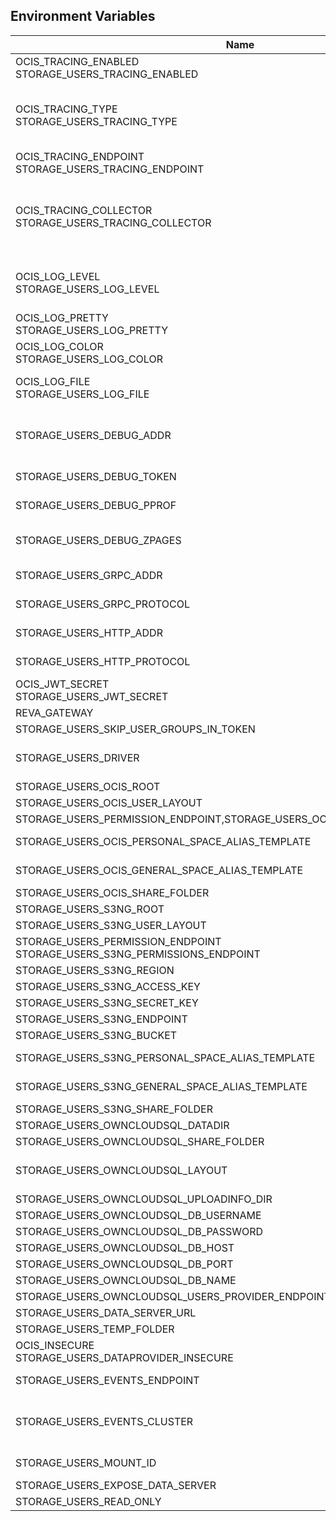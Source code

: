 ## Environment Variables

| Name | Type | Default Value | Description |
|------|------|---------------|-------------|
| OCIS_TRACING_ENABLED<br/>STORAGE_USERS_TRACING_ENABLED | bool | false | Activates tracing.|
| OCIS_TRACING_TYPE<br/>STORAGE_USERS_TRACING_TYPE | string |  | The type of tracing. Defaults to "", which is the same as "jaeger". Allowed tracing types are "jaeger" and "" as of now.|
| OCIS_TRACING_ENDPOINT<br/>STORAGE_USERS_TRACING_ENDPOINT | string |  | The endpoint of the tracing agent.|
| OCIS_TRACING_COLLECTOR<br/>STORAGE_USERS_TRACING_COLLECTOR | string |  | The HTTP endpoint for sending spans directly to a collector, i.e. http://jaeger-collector:14268/api/traces. Only used if the tracing endpoint is unset.|
| OCIS_LOG_LEVEL<br/>STORAGE_USERS_LOG_LEVEL | string |  | The log level. Valid values are: "panic", "fatal", "error", "warn", "info", "debug", "trace".|
| OCIS_LOG_PRETTY<br/>STORAGE_USERS_LOG_PRETTY | bool | false | Activates pretty log output.|
| OCIS_LOG_COLOR<br/>STORAGE_USERS_LOG_COLOR | bool | false | Activates colorized log output.|
| OCIS_LOG_FILE<br/>STORAGE_USERS_LOG_FILE | string |  | The path to the log file. Activates logging to this file if set.|
| STORAGE_USERS_DEBUG_ADDR | string | 127.0.0.1:9159 | Bind address of the debug server, where metrics, health, config and debug endpoints will be exposed.|
| STORAGE_USERS_DEBUG_TOKEN | string |  | Token to secure the metrics endpoint|
| STORAGE_USERS_DEBUG_PPROF | bool | false | Enables pprof, which can be used for profiling|
| STORAGE_USERS_DEBUG_ZPAGES | bool | false | Enables zpages, which can be used for collecting and viewing in-memory traces.|
| STORAGE_USERS_GRPC_ADDR | string | 127.0.0.1:9157 | The address of the grpc service.|
| STORAGE_USERS_GRPC_PROTOCOL | string | tcp | The transport protocol of the grpc service.|
| STORAGE_USERS_HTTP_ADDR | string | 127.0.0.1:9158 | The address of the http service.|
| STORAGE_USERS_HTTP_PROTOCOL | string | tcp | The transport protocol of the http service.|
| OCIS_JWT_SECRET<br/>STORAGE_USERS_JWT_SECRET | string |  | The secret to mint and validate jwt tokens.|
| REVA_GATEWAY | string | 127.0.0.1:9142 | The CS3 gateway endpoint|
| STORAGE_USERS_SKIP_USER_GROUPS_IN_TOKEN | bool | false | |
| STORAGE_USERS_DRIVER | string | ocis | The storage driver which should be used by the service|
| STORAGE_USERS_OCIS_ROOT | string | ~/.ocis/storage/users | |
| STORAGE_USERS_OCIS_USER_LAYOUT | string | {{.Id.OpaqueId}} | |
| STORAGE_USERS_PERMISSION_ENDPOINT,STORAGE_USERS_OCIS_PERMISSIONS_ENDPOINT | string | 127.0.0.1:9191 | |
| STORAGE_USERS_OCIS_PERSONAL_SPACE_ALIAS_TEMPLATE | string | {{.SpaceType}}/{{.User.Username \| lower}} | |
| STORAGE_USERS_OCIS_GENERAL_SPACE_ALIAS_TEMPLATE | string | {{.SpaceType}}/{{.SpaceName \| replace &#34; &#34; &#34;-&#34; \| lower}} | |
| STORAGE_USERS_OCIS_SHARE_FOLDER | string | /Shares | |
| STORAGE_USERS_S3NG_ROOT | string | ~/.ocis/storage/users | |
| STORAGE_USERS_S3NG_USER_LAYOUT | string | {{.Id.OpaqueId}} | |
| STORAGE_USERS_PERMISSION_ENDPOINT<br/>STORAGE_USERS_S3NG_PERMISSIONS_ENDPOINT | string | 127.0.0.1:9191 | |
| STORAGE_USERS_S3NG_REGION | string | default | |
| STORAGE_USERS_S3NG_ACCESS_KEY | string |  | |
| STORAGE_USERS_S3NG_SECRET_KEY | string |  | |
| STORAGE_USERS_S3NG_ENDPOINT | string |  | |
| STORAGE_USERS_S3NG_BUCKET | string |  | |
| STORAGE_USERS_S3NG_PERSONAL_SPACE_ALIAS_TEMPLATE | string | {{.SpaceType}}/{{.User.Username \| lower}} | |
| STORAGE_USERS_S3NG_GENERAL_SPACE_ALIAS_TEMPLATE | string | {{.SpaceType}}/{{.SpaceName \| replace &#34; &#34; &#34;-&#34; \| lower}} | |
| STORAGE_USERS_S3NG_SHARE_FOLDER | string | /Shares | |
| STORAGE_USERS_OWNCLOUDSQL_DATADIR | string | ~/.ocis/storage/owncloud | |
| STORAGE_USERS_OWNCLOUDSQL_SHARE_FOLDER | string | /Shares | |
| STORAGE_USERS_OWNCLOUDSQL_LAYOUT | string | {{.Username}} | path layout to use to navigate into a users folder in an owncloud data dir|
| STORAGE_USERS_OWNCLOUDSQL_UPLOADINFO_DIR | string | ~/.ocis/storage/uploadinfo | |
| STORAGE_USERS_OWNCLOUDSQL_DB_USERNAME | string | owncloud | |
| STORAGE_USERS_OWNCLOUDSQL_DB_PASSWORD | string | owncloud | |
| STORAGE_USERS_OWNCLOUDSQL_DB_HOST | string |  | |
| STORAGE_USERS_OWNCLOUDSQL_DB_PORT | int | 3306 | |
| STORAGE_USERS_OWNCLOUDSQL_DB_NAME | string | owncloud | |
| STORAGE_USERS_OWNCLOUDSQL_USERS_PROVIDER_ENDPOINT | string | localhost:9144 | |
| STORAGE_USERS_DATA_SERVER_URL | string | http://localhost:9158/data | |
| STORAGE_USERS_TEMP_FOLDER | string | ~/.ocis/tmp/users | |
| OCIS_INSECURE<br/>STORAGE_USERS_DATAPROVIDER_INSECURE | bool | false | |
| STORAGE_USERS_EVENTS_ENDPOINT | string | 127.0.0.1:9233 | the address of the streaming service|
| STORAGE_USERS_EVENTS_CLUSTER | string | ocis-cluster | the clusterID of the streaming service. Mandatory when using nats|
| STORAGE_USERS_MOUNT_ID | string | 1284d238-aa92-42ce-bdc4-0b0000009157 | |
| STORAGE_USERS_EXPOSE_DATA_SERVER | bool | false | |
| STORAGE_USERS_READ_ONLY | bool | false | |